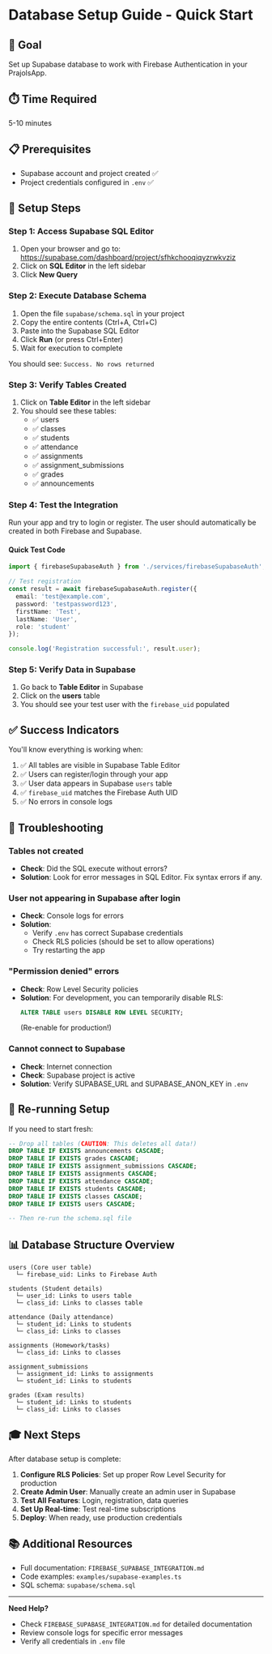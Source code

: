 # Database Setup Guide - Quick Start

## 🎯 Goal
Set up Supabase database to work with Firebase Authentication in your PrajolsApp.

## ⏱️ Time Required
5-10 minutes

## 📋 Prerequisites
- Supabase account and project created ✅
- Project credentials configured in `.env` ✅

## 🚀 Setup Steps

### Step 1: Access Supabase SQL Editor

1. Open your browser and go to: https://supabase.com/dashboard/project/sfhkchooqiqyzrwkvziz
2. Click on **SQL Editor** in the left sidebar
3. Click **New Query**

### Step 2: Execute Database Schema

1. Open the file `supabase/schema.sql` in your project
2. Copy the entire contents (Ctrl+A, Ctrl+C)
3. Paste into the Supabase SQL Editor
4. Click **Run** (or press Ctrl+Enter)
5. Wait for execution to complete

You should see: `Success. No rows returned`

### Step 3: Verify Tables Created

1. Click on **Table Editor** in the left sidebar
2. You should see these tables:
   - ✅ users
   - ✅ classes
   - ✅ students
   - ✅ attendance
   - ✅ assignments
   - ✅ assignment_submissions
   - ✅ grades
   - ✅ announcements

### Step 4: Test the Integration

Run your app and try to login or register. The user should automatically be created in both Firebase and Supabase.

#### Quick Test Code

```typescript
import { firebaseSupabaseAuth } from './services/firebaseSupabaseAuth';

// Test registration
const result = await firebaseSupabaseAuth.register({
  email: 'test@example.com',
  password: 'testpassword123',
  firstName: 'Test',
  lastName: 'User',
  role: 'student'
});

console.log('Registration successful:', result.user);
```

### Step 5: Verify Data in Supabase

1. Go back to **Table Editor** in Supabase
2. Click on the **users** table
3. You should see your test user with the `firebase_uid` populated

## ✅ Success Indicators

You'll know everything is working when:

1. ✅ All tables are visible in Supabase Table Editor
2. ✅ Users can register/login through your app
3. ✅ User data appears in Supabase `users` table
4. ✅ `firebase_uid` matches the Firebase Auth UID
5. ✅ No errors in console logs

## 🐛 Troubleshooting

### Tables not created
- **Check**: Did the SQL execute without errors?
- **Solution**: Look for error messages in SQL Editor. Fix syntax errors if any.

### User not appearing in Supabase after login
- **Check**: Console logs for errors
- **Solution**: 
  - Verify `.env` has correct Supabase credentials
  - Check RLS policies (should be set to allow operations)
  - Try restarting the app

### "Permission denied" errors
- **Check**: Row Level Security policies
- **Solution**: For development, you can temporarily disable RLS:
  ```sql
  ALTER TABLE users DISABLE ROW LEVEL SECURITY;
  ```
  (Re-enable for production!)

### Cannot connect to Supabase
- **Check**: Internet connection
- **Check**: Supabase project is active
- **Solution**: Verify SUPABASE_URL and SUPABASE_ANON_KEY in `.env`

## 🔄 Re-running Setup

If you need to start fresh:

```sql
-- Drop all tables (CAUTION: This deletes all data!)
DROP TABLE IF EXISTS announcements CASCADE;
DROP TABLE IF EXISTS grades CASCADE;
DROP TABLE IF EXISTS assignment_submissions CASCADE;
DROP TABLE IF EXISTS assignments CASCADE;
DROP TABLE IF EXISTS attendance CASCADE;
DROP TABLE IF EXISTS students CASCADE;
DROP TABLE IF EXISTS classes CASCADE;
DROP TABLE IF EXISTS users CASCADE;

-- Then re-run the schema.sql file
```

## 📊 Database Structure Overview

```
users (Core user table)
  └─ firebase_uid: Links to Firebase Auth
  
students (Student details)
  └─ user_id: Links to users table
  └─ class_id: Links to classes table
  
attendance (Daily attendance)
  └─ student_id: Links to students
  └─ class_id: Links to classes
  
assignments (Homework/tasks)
  └─ class_id: Links to classes
  
assignment_submissions
  └─ assignment_id: Links to assignments
  └─ student_id: Links to students
  
grades (Exam results)
  └─ student_id: Links to students
  └─ class_id: Links to classes
```

## 🎓 Next Steps

After database setup is complete:

1. **Configure RLS Policies**: Set up proper Row Level Security for production
2. **Create Admin User**: Manually create an admin user in Supabase
3. **Test All Features**: Login, registration, data queries
4. **Set Up Real-time**: Test real-time subscriptions
5. **Deploy**: When ready, use production credentials

## 📚 Additional Resources

- Full documentation: `FIREBASE_SUPABASE_INTEGRATION.md`
- Code examples: `examples/supabase-examples.ts`
- SQL schema: `supabase/schema.sql`

---

**Need Help?**
- Check `FIREBASE_SUPABASE_INTEGRATION.md` for detailed documentation
- Review console logs for specific error messages
- Verify all credentials in `.env` file
